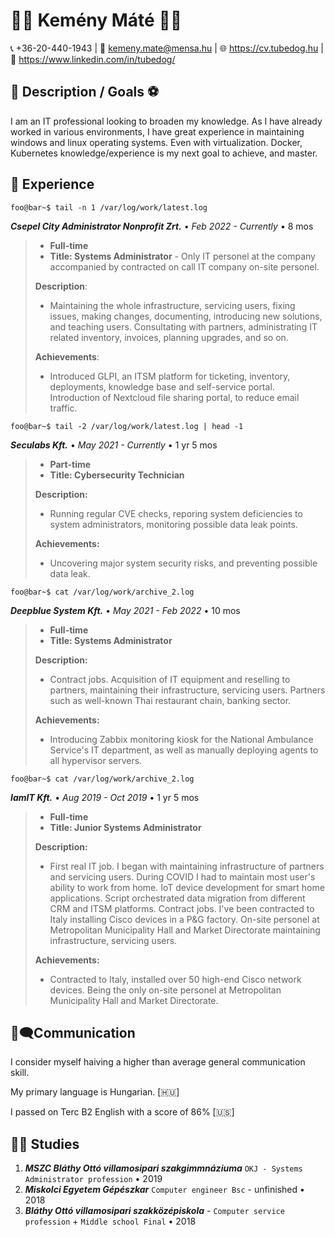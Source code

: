 # 👨‍💻 Kemény Máté 👨‍💻
📞 +36-20-440-1943 | 📧 kemeny.mate@mensa.hu | 🌐 https://cv.tubedog.hu | 🔗 https://www.linkedin.com/in/tubedog/

## 📝 Description / Goals ⚽
I am an IT professional looking to broaden my knowledge. As I have already worked in various environments, I have great experience in maintaining windows and linux operating systems. Even with virtualization. Docker, Kubernetes knowledge/experience is my next goal to achieve, and master.

## 💼 Experience
```console
foo@bar~$ tail -n 1 /var/log/work/latest.log
```
***Csepel City Administrator Nonprofit Zrt.*** • *Feb 2022 - Currently* • 8 mos
> - **Full-time**
> - **Title: Systems Administrator** - Only IT personel at the company accompanied by contracted on call IT company on-site personel.
> 
> **Description**:
> - Maintaining the whole infrastructure, servicing users, fixing issues, making changes, documenting, introducing new solutions, and teaching users. Consultating with partners, administrating IT related inventory, invoices, planning upgrades, and so on.
>
>**Achievements**:
>- Introduced GLPI, an ITSM platform for ticketing, inventory, deployments, knowledge base and self-service portal. Introduction of Nextcloud file sharing portal, to reduce email traffic.


```console
foo@bar~$ tail -2 /var/log/work/latest.log | head -1
```
***Seculabs Kft.*** • *May 2021 - Currently* • 1 yr 5 mos
> - **Part-time**
> - **Title: Cybersecurity Technician**
> 
> **Description:**
> - Running regular CVE checks, reporing system deficiencies to system administrators, monitoring possible data leak points.
> 
> **Achievements:**
> - Uncovering major system security risks, and preventing possible data leak.

```console
foo@bar~$ cat /var/log/work/archive_2.log
```
***Deepblue System Kft.*** • *May 2021 - Feb 2022* • 10 mos
> - **Full-time**
> - **Title: Systems Administrator**
>
> **Description:**
> - Contract jobs. Acquisition of IT equipment and reselling to partners, maintaining their infrastructure, servicing users. Partners such as well-known Thai restaurant chain, banking sector.
>
>  **Achievements:**
> - Introducing Zabbix monitoring kiosk for the National Ambulance Service's IT department, as well as manually deploying agents to all hypervisor servers.

```console
foo@bar~$ cat /var/log/work/archive_2.log
```

***IamIT Kft.*** • *Aug 2019 - Oct 2019* • 1 yr 5 mos
> - **Full-time** 
> - **Title: Junior Systems Administrator**
> 
> **Description:**
> - First real IT job. I began with maintaining infrastructure of partners and servicing users. During COVID I had to maintain most user's ability to work from home. IoT device development for smart home applications. Script orchestrated data migration from different CRM and ITSM platforms. Contract jobs. I've been contracted to Italy installing Cisco devices in a P&G factory. On-site personel at Metropolitan Municipality Hall and Market Directorate maintaining infrastructure, servicing users.
>
> **Achievements:**
> - Contracted to Italy, installed over 50 high-end Cisco network devices. Being the only on-site personel at Metropolitan Municipality Hall and Market Directorate.
>

## 💬🗨️Communication
I consider myself haiving a higher than average general communication skill.

My primary language is Hungarian. [🇭🇺]

I passed on Terc B2 English with a score of 86% [🇺🇸]

## 👨‍🎓 Studies
1. ***MSZC Bláthy Ottó villamosipari szakgimmnáziuma*** `OKJ - Systems Administrator profession` • 2019
2. ***Miskolci Egyetem Gépészkar*** `Computer engineer Bsc` - unfinished • 2018
3. ***Bláthy Ottó villamosipari szakközépiskola*** - `Computer service profession` + `Middle school Final` • 2018 
